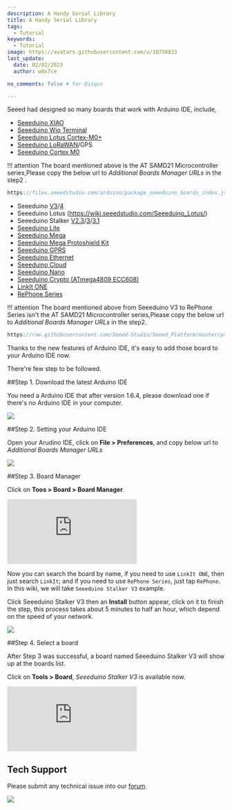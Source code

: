 ```yaml
---
description: A Handy Serial Library
title: A Handy Serial Library
tags:
  - Tutorial
keywords:
  - Tutorial
image: https://avatars.githubusercontent.com/u/10758833
last_update:
  date: 02/02/2023
  author: w0x7ce

no_comments: false # for Disqus

---
```



Seeed had designed so many boards that work with Arduino IDE, include,

* [Seeeduino XIAO](https://wiki.seeedstudio.com/Seeeduino-XIAO/)
* [Seeeduino Wio Terminal](https://wiki.seeedstudio.com/Wio-Terminal-Getting-Started/)
* [Seeeduino Lotus Cortex-M0+](https://wiki.seeedstudio.com/Seeeduino_Lotus_Cortex-M0-/)
* [Seeeduino LoRaWAN](https://wiki.seeedstudio.com/Seeeduino_LoRAWAN/)/GPS
* [Seeeduino Cortex M0](https://wiki.seeedstudio.com/Seeeduino-Cortex-M0/)

!!! attention 
     The board mentioned above is the AT SAMD21 Microcontroller series,Please copy the below url to *Additional Boards Manager URLs* in the step2 .


```c
https://files.seeedstudio.com/arduino/package_seeeduino_boards_index.json
```



* Seeeduino [V3](https://wiki.seeedstudio.com/Seeeduino_v3.0/)/[4](https://wiki.seeedstudio.com/Seeeduino_v4.0/)
* Seeeduino Lotus (https://wiki.seeedstudio.com/Seeeduino_Lotus/)
* Seeeduino Stalker [V2.3](https://wiki.seeedstudio.com/Seeeduino_Stalker_v2.3/)/[3](https://wiki.seeedstudio.com/Seeeduino_v3.0/)/[3.1](https://wiki.seeedstudio.com/Seeeduino_Stalker_V3.1/)
* [Seeeduino Lite](https://wiki.seeedstudio.com/Seeeduino_Lite/)
* [Seeeduino Mega](https://wiki.seeedstudio.com/Seeeduino_Mega/)
* [Seeeduino Mega Protoshield Kit](https://wiki.seeedstudio.com/Seeeduino_Mega_Protoshield_Kit/)
* [Seeeduino GPRS](https://wiki.seeedstudio.com/Seeeduino_GPRS/)
* [Seeeduino Ethernet](https://wiki.seeedstudio.com/Seeeduino_Ethernet/)
* [Seeeduino Cloud ](https://wiki.seeedstudio.com/Seeeduino_Cloud/)
* [Seeeduino Nano](https://wiki.seeedstudio.com/Seeeduino-Nano/)
* [Seeeduino Crypto (ATmega4809 ECC608)](https://wiki.seeedstudio.com/Seeeduino-Crypto-ATmega4809-ECC608/)
* [LinkIt ONE](https://wiki.seeedstudio.com/LinkIt_ONE/)
* [RePhone Series](https://wiki.seeedstudio.com/RePhone/) 

!!! attention 
     The board mentioned above from Seeeduino V3 to RePhone Series isn't the AT SAMD21 Microcontroller series,Please copy the below url to *Additional Boards Manager URLs* in the step2.

```c++
https://raw.githubusercontent.com/Seeed-Studio/Seeed_Platform/master/package_legacy_seeeduino_boards_index.json

```

Thanks to the new features of Arduino IDE, it's easy to add those board to your Arduino IDE now.

There're few step to be followed. 

##Step 1. Download the latest Arduino IDE

You need a Arduino IDE that after version 1.6.4, please download one if there's no Arduino IDE in your computer.

[![](https://files.seeedstudio.com/wiki/Seeeduino_Stalker_V3_1/images/Download_IDE.png)](https://www.arduino.cc/en/Main/Software)

##Step 2. Setting your Arduino IDE

Open your Arudino IDE, click on **File > Preferences**, and copy below url to *Additional Boards Manager URLs* 


![](https://files.seeedstudio.com/wiki/Wio-Lite-MG126/img/preference.png)

##Step 3. Board Manager

Click on **Toos > Board > Board Manager**.

![](https://raw.githubusercontent.com/Seeed-Studio/Seeed_Platform/master/package_legacy_seeeduino_boards_index.json)


Now you can search the board by name, if you need to use `LinkIt ONE`, then just search `LinkIt`; and if you need to use `RePhone Series`,
just tap `RePhone`. In this wiki, we will take `Seeeduino Stalker V3` example.


Click Seeeduino Stalker V3 then an **Install** button appear, click on it to finish the step, this process takes about 5 minutes to half an hour, which depend on the speed of your network. 

![](https://raw.githubusercontent.com/Seeed-Studio/Seeed_Platform/master/img/add_board.png)

##Step 4. Select a board

After Step 3 was successful, a board named Seeeduino Stalker V3 will show up at the boards list. 

Click on **Tools > Board**, *Seeeduino Stalker V3* is available now. 

![](https://raw.githubusercontent.com/Seeed-Studio/Seeed_Platform/master/package_legacy_seeeduino_boards_index.json)



## Tech Support
Please submit any technical issue into our [forum](https://forum.seeedstudio.com/). 
<br />
<p style={{textAlign: 'center'}}><a href="https://www.seeedstudio.com/act-4.html?utm_source=wiki&utm_medium=wikibanner&utm_campaign=newproducts" target="_blank"><img src="https://files.seeedstudio.com/wiki/Wiki_Banner/new_product.jpg" /></a></p>
